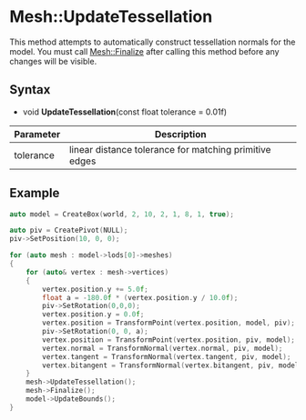 # Mesh::UpdateTessellation

This method attempts to automatically construct tessellation normals for the model. You must call [Mesh::Finalize](Mesh_Finalize.md) after calling this method before any changes will be visible.

## Syntax

- void **UpdateTessellation**(const float tolerance = 0.01f)

| Parameter | Description |
|---|---|
| tolerance | linear distance tolerance for matching primitive edges |

## Example

```c++
auto model = CreateBox(world, 2, 10, 2, 1, 8, 1, true);

auto piv = CreatePivot(NULL);
piv->SetPosition(10, 0, 0);

for (auto mesh : model->lods[0]->meshes)
{
    for (auto& vertex : mesh->vertices)
    {
        vertex.position.y += 5.0f;
        float a = -180.0f * (vertex.position.y / 10.0f);
        piv->SetRotation(0,0,0);
        vertex.position.y = 0.0f;
        vertex.position = TransformPoint(vertex.position, model, piv);
        piv->SetRotation(0, 0, a);
        vertex.position = TransformPoint(vertex.position, piv, model);
        vertex.normal = TransformNormal(vertex.normal, piv, model);
        vertex.tangent = TransformNormal(vertex.tangent, piv, model);
        vertex.bitangent = TransformNormal(vertex.bitangent, piv, model);
    }
    mesh->UpdateTessellation();
    mesh->Finalize();
    model->UpdateBounds();
}
```
